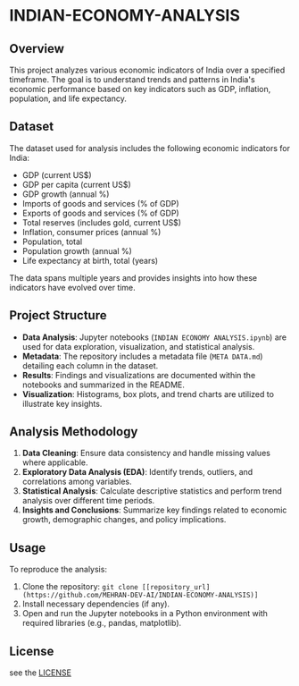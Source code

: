 # INDIAN-ECONOMY-ANALYSIS

## Overview
 This project analyzes various economic indicators of India over a specified timeframe.
 The goal is to understand trends and patterns in India's economic performance based on key indicators such as GDP, inflation, population, and life expectancy.


## Dataset

The dataset used for analysis includes the following economic indicators for India:

- GDP (current US$)
- GDP per capita (current US$)
- GDP growth (annual %)
- Imports of goods and services (% of GDP)
- Exports of goods and services (% of GDP)
- Total reserves (includes gold, current US$)
- Inflation, consumer prices (annual %)
- Population, total
- Population growth (annual %)
- Life expectancy at birth, total (years)

The data spans multiple years and provides insights into how these indicators have evolved over time.

## Project Structure

- **Data Analysis**: Jupyter notebooks (`INDIAN ECONOMY ANALYSIS.ipynb`) are used for data exploration, visualization, and statistical analysis.
- **Metadata**: The repository includes a metadata file (`META DATA.md`) detailing each column in the dataset.
- **Results**: Findings and visualizations are documented within the notebooks and summarized in the README.
- **Visualization**: Histograms, box plots, and trend charts are utilized to illustrate key insights.

## Analysis Methodology

1. **Data Cleaning**: Ensure data consistency and handle missing values where applicable.
2. **Exploratory Data Analysis (EDA)**: Identify trends, outliers, and correlations among variables.
3. **Statistical Analysis**: Calculate descriptive statistics and perform trend analysis over different time periods.
4. **Insights and Conclusions**: Summarize key findings related to economic growth, demographic changes, and policy implications.

## Usage

To reproduce the analysis:

1. Clone the repository: `git clone [[repository_url](https://github.com/MEHRAN-DEV-AI/INDIAN-ECONOMY-ANALYSIS)]`
2. Install necessary dependencies (if any).
3. Open and run the Jupyter notebooks in a Python environment with required libraries (e.g., pandas, matplotlib).

## License
see the [LICENSE](https://github.com/MEHRAN-DEV-AI/INDIAN-ECONOMY-ANALYSIS/blob/main/LICENSE)
